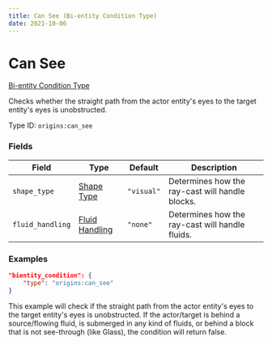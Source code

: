 ```yaml
---
title: Can See (Bi-entity Condition Type)
date: 2021-10-06
---
```


# Can See

[Bi-entity Condition Type](../bientity_condition_types.md)

Checks whether the straight path from the actor entity's eyes to the target entity's eyes is unobstructed.

Type ID: `origins:can_see`


### Fields

Field | Type | Default | Description
------|------|---------|------------
`shape_type` | [Shape Type](../../misc/extras/shape_types.md) | `"visual"` | Determines how the ray-cast will handle blocks.
`fluid_handling` | [Fluid Handling](../../misc/extras/fluid_handling.md) | `"none"` | Determines how the ray-cast will handle fluids. 


### Examples

```json
"bientity_condition": {
    "type": "origins:can_see"
}
```

This example will check if the straight path from the actor entity's eyes to the target entity's eyes is unobstructed. If the actor/target is behind a source/flowing fluid, is submerged in any kind of fluids, or behind a block that is not see-through (like Glass), the condition will return false.
